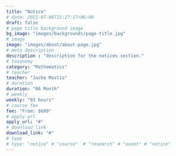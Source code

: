 ```yaml
---
title: "Notice"
# date: 2021-07-06T15:27:17+06:00
draft: false
# page title background image
bg_image: "images/backgrounds/page-title.jpg"
# image
image: "images/about/about-page.jpg"
# meta description
description : "description for the notices section."
# taxonomy
category: "Mathematics"
# teacher
teacher: "Jacke Mastio"
# duration
duration: "06 Month"
# weekly
weekly: "03 hours"
# course fee
fee: "From: $699"
# apply url
apply_url: "#"
# download link
download_link: "#"
# type
# type: "notice" # "course"  # "research" # "event" # "notice"
---
```

